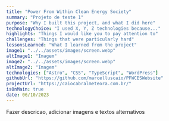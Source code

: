 ```yaml
---
title: "Power From Within Clean Energy Society"
summary: "Projeto de teste 1"
purpose: "Why I built this project, and what I did here"
technologyChoice: "I used X, Y, Z technologies because..."
highlights: "Things I would like you to pay attention to"
challenges: "Things that were particularly hard"
lessonsLearned: "What I learned from the project"
image1: "../../assets/images/screen.webp"
altImage1: "Imagem"
image2: "../../assets/images/screen.webp"
altImage2: "Imagem"
technologies: ["Astro", "CSS", "TypeScript", "WordPress"]
githubUrl: "https://github.com/marcelluscaio/PFWCESWebsite"
projectUrl: "https://caiocabralmeteora.com.br/"
isOnMain: true
date: 06/10/2023
---
```


Fazer descricao, adicionar imagens e textos alternativos
